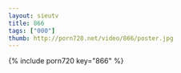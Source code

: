 ```yaml
--- 
layout: sieutv
title: 866
tags: ["000"]
thumb: http://porn720.net/video/866/poster.jpg
---
```

{% include porn720 key="866" %} 
